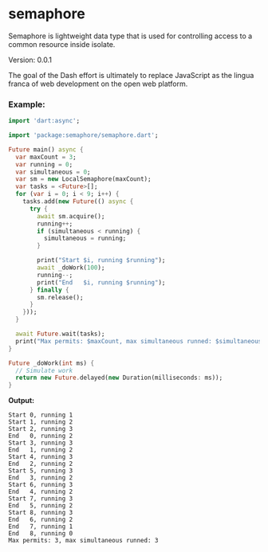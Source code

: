 # semaphore

Semaphore is lightweight data type that is used for controlling access to a common resource inside isolate.

Version: 0.0.1

The goal of the Dash effort is ultimately to replace JavaScript as the lingua franca of web development on the open web platform.

### Example:

```dart
import 'dart:async';

import 'package:semaphore/semaphore.dart';

Future main() async {
  var maxCount = 3;
  var running = 0;
  var simultaneous = 0;
  var sm = new LocalSemaphore(maxCount);
  var tasks = <Future>[];
  for (var i = 0; i < 9; i++) {
    tasks.add(new Future(() async {
      try {
        await sm.acquire();
        running++;
        if (simultaneous < running) {
          simultaneous = running;
        }

        print("Start $i, running $running");
        await _doWork(100);
        running--;
        print("End   $i, running $running");
      } finally {
        sm.release();
      }
    }));
  }

  await Future.wait(tasks);
  print("Max permits: $maxCount, max simultaneous runned: $simultaneous");
}

Future _doWork(int ms) {
  // Simulate work
  return new Future.delayed(new Duration(milliseconds: ms));
}
```

**Output:**

```
Start 0, running 1
Start 1, running 2
Start 2, running 3
End   0, running 2
Start 3, running 3
End   1, running 2
Start 4, running 3
End   2, running 2
Start 5, running 3
End   3, running 2
Start 6, running 3
End   4, running 2
Start 7, running 3
End   5, running 2
Start 8, running 3
End   6, running 2
End   7, running 1
End   8, running 0
Max permits: 3, max simultaneous runned: 3
```